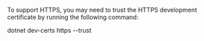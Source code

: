 To support HTTPS, you may need to trust the HTTPS development certificate by running the following command:

dotnet dev-certs https --trust
